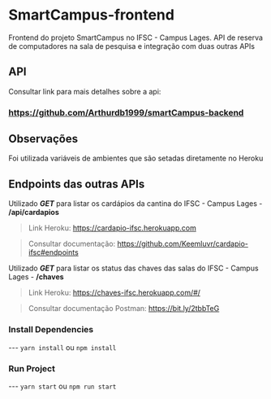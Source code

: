 # SmartCampus-frontend
Frontend do projeto SmartCampus no IFSC - Campus Lages. API de reserva de computadores na sala de pesquisa e integração com duas outras APIs

## API
Consultar link para mais detalhes sobre a api:

### https://github.com/Arthurdb1999/smartCampus-backend

## Observações
Foi utilizada variáveis de ambientes que são setadas diretamente no Heroku

## Endpoints das outras APIs
Utilizado ***GET*** para listar os cardápios da cantina do IFSC - Campus Lages - **/api/cardapios**
> Link Heroku: https://cardapio-ifsc.herokuapp.com 

> Consultar documentação: https://github.com/Keemluvr/cardapio-ifsc#endpoints

Utilizado ***GET*** para listar os status das chaves das salas do IFSC - Campus Lages - **/chaves**
> Link Heroku: https://chaves-ifsc.herokuapp.com/#/

> Consultar documentação Postman: https://bit.ly/2tbbTeG

### Install Dependencies
--- `yarn install` ou `npm install`

### Run Project
--- `yarn start` ou `npm run start`
